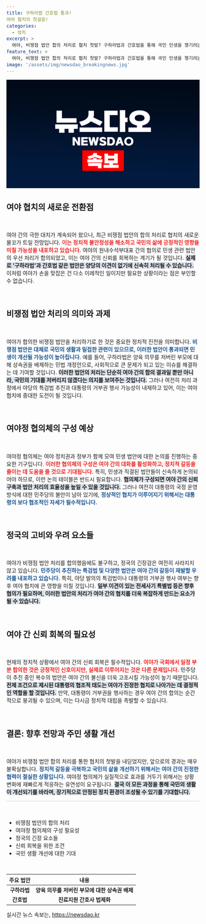 ```yaml
---
title: 구하라법 간호법 통과!
여야 협치의 첫걸음!
categories:
  - 정치
excerpt: >
  여야, 비쟁점 법안 합의 처리로 협치 첫발? 구하라법과 간호법을 통해 국민 민생을 챙기려는 여야의 의도! 하지만 특검법과 거부권을 두고 긴장감 지속. 협치의 꽃길, 과연 지속될까?
feature_text: >
  여야, 비쟁점 법안 합의 처리로 협치 첫발? 구하라법과 간호법을 통해 국민 민생을 챙기려는 여야의 의도! 하지만 특검법과 거부권을 두고 긴장감 지속. 협치의 꽃길, 과연 지속될까?
image: '/assets/img/newsdao_breakingnews.jpg'
---
```


<p><img src="/assets/img/newsdao_breakingnews.jpg" alt="pcversion 속보" /></p>

<h2 data-ke-size="size26">여야 협치의 새로운 전환점</h2>

<p data-ke-size="size16">&nbsp;</p>

<p>여야 간의 극한 대치가 계속되어 왔으나, 최근 비쟁점 법안의 합의 처리로 협치의 새로운 물꼬가 트일 전망입니다. <b><span style="color: #ee2323;">이는 정치적 불안정성을 해소하고 국민의 삶에 긍정적인 영향을 미칠 가능성을 내포하고 있습니다.</span></b> 여야의 원내수석부대표 간의 협의로 민생 관련 법안의 우선 처리가 합의되었고, 이는 여야 간의 신뢰를 회복하는 계기가 될 것입니다. <b><span style="background-color: #21538527;">실제로 '구하라법'과 간호법 같은 법안은 양당의 이견이 없기에 신속히 처리될 수 있습니다.</span></b> 이처럼 여야가 손을 맞잡은 건 다소 이례적인 일이지만 필요한 상황이라는 점은 부인할 수 없습니다. </p>

<p data-ke-size="size16">&nbsp;</p>

<h2 data-ke-size="size26">비쟁점 법안 처리의 의미와 과제</h2>

<p data-ke-size="size16">&nbsp;</p>

<p>여야가 합의한 비쟁점 법안을 처리하기로 한 것은 중요한 정치적 진전을 의미합니다. <b><span style="color: #1a5490;">비쟁점 법안은 대체로 국민의 생활과 밀접한 관련이 있으므로, 이러한 법안이 통과되면 민생이 개선될 가능성이 높아집니다.</span></b> 예를 들어, 구하라법은 양육 의무를 저버린 부모에 대해 상속권을 배제하는 민법 개정안으로, 사회적으로 큰 문제가 되고 있는 이슈를 해결하는 데 기여할 것입니다. <b><span style="background-color: #21538527;">이러한 법안의 처리는 단순히 여야 간의 합의 결과일 뿐만 아니라, 국민의 기대를 저버리지 않겠다는 의지를 보여주는 것입니다.</span></b> 그러나 여전히 처리 과정에서 야당의 특검법 추진과 대통령의 거부권 행사 가능성이 내재하고 있어, 이는 여야 협치에 중대한 도전이 될 것입니다.</p>

<p data-ke-size="size16">&nbsp;</p>

<h2 data-ke-size="size26">여야정 협의체의 구성 예상</h2>

<p data-ke-size="size16">&nbsp;</p>

<p>여야정 협의체는 여야 정치권과 정부가 함께 모여 민생 법안에 대한 논의를 진행하는 중요한 기구입니다. <b><span style="color: #ee2323;">이러한 협의체의 구성은 여야 간의 대화를 활성화하고, 정치적 갈등을 줄이는 데 도움을 줄 것으로 기대됩니다.</span></b> 특히, 민생과 직결된 법안들이 신속하게 논의되어야 하므로, 이런 논의 테이블은 반드시 필요합니다. <b><span style="background-color: #21538527;">협의체가 구성되면 여야 간의 신뢰 구축과 법안 처리의 효율성을 높일 수 있을 것입니다.</span></b> 그러나 여전히 대통령의 국정 운영 방식에 대한 민주당의 불만이 남아 있기에, <b><span style="color: #1a5490;">정상적인 협치가 이루어지기 위해서는 대통령의 보다 협조적인 자세가 필수적입니다.</span></b> </p>

<p data-ke-size="size16">&nbsp;</p>

<h2 data-ke-size="size26">정국의 고비와 우려 요소들</h2>

<p data-ke-size="size16">&nbsp;</p>

<p>여야가 비쟁점 법안 처리를 합의했음에도 불구하고, 정국의 긴장감은 여전히 사라지지 않고 있습니다. <b><span style="color: #1a5490;">민주당이 추진하는 특검법 및 다양한 법안은 여야 간의 갈등이 재발할 우려를 내포하고 있습니다.</span></b> 특히, 야당 발의의 특검법이나 대통령의 거부권 행사 여부는 향후 여야 협치에 큰 영향을 미칠 것입니다. <b><span style="background-color: #21538527;">일부 이견이 있는 전세사기 특별법 등은 향후 협의가 필요하며, 이러한 법안의 처리가 여야 간의 협치를 더욱 복잡하게 만드는 요소가 될 수 있습니다.</span></b> </p>

<p data-ke-size="size16">&nbsp;</p>

<h2 data-ke-size="size26">여야 간 신뢰 회복의 필요성</h2>

<p data-ke-size="size16">&nbsp;</p>

<p>현재의 정치적 상황에서 여야 간의 신뢰 회복은 필수적입니다. <b><span style="color: #ee2323;">여야가 국회에서 일정 부분 합의한 것은 긍정적인 신호이지만, 실제로 이루어지는 것은 다른 문제입니다.</span></b> 민주당이 추진 중인 복수의 법안은 여야 간의 불신을 더욱 고조시킬 가능성이 높기 때문입니다. <b><span style="background-color: #21538527;">전제 조건으로 제시된 대통령의 협조적 태도는 여야가 진정한 협치로 나아가는 데 결정적인 역할을 할 것입니다.</span></b> 만약, 대통령이 거부권을 행사하는 경우 여야 간의 합의는 순간적으로 붕괴될 수 있으며, 이는 다시금 정치적 대립을 촉발할 수 있습니다. </p>

<p data-ke-size="size16">&nbsp;</p>

<h2 data-ke-size="size26">결론: 향후 전망과 주민 생활 개선</h2>

<p data-ke-size="size16">&nbsp;</p>

<p>여야가 비쟁점 법안 합의 처리를 통한 협치의 첫발을 내딛었지만, 앞으로의 경과는 매우 불확실합니다. <b><span style="color: #1a5490;">정치적 갈등을 극복하고 국민의 삶을 개선하기 위해서는 여야 간의 진정한 협력이 절실한 상황입니다.</span></b> 여야정 협의체가 실질적으로 효과를 거두기 위해서는 상황 변화에 재빠르게 적응하는 유연성이 요구됩니다. <b><span style="background-color: #21538527;">결국 이 모든 과정을 통해 국민의 생활이 개선되기를 바라며, 장기적으로 안정된 정치 환경이 조성될 수 있기를 기대합니다.</span></b> </p>

<hr style="height: 1px; border: none; background-color: #ccc;">

<p data-ke-size="size16">&nbsp;</p>

<ul>
    <li>비쟁점 법안의 합의 처리</li>
    <li>여야정 협의체의 구성 필요성</li>
    <li>정국의 긴장 요소들</li>
    <li>신뢰 회복을 위한 조건</li>
    <li>국민 생활 개선에 대한 기대</li>
</ul>

<p data-ke-size="size16">&nbsp;</p>

<table>
    <thead>
        <tr>
            <th style="text-align: center;">주요 법안</th>
            <th style="text-align: center;">내용</th>
        </tr>
    </thead>
    <tbody>
        <tr>
            <td style="text-align: center; height: 17px;"><b>구하라법</b></td>
            <td style="text-align: center; height: 17px;"><b>양육 의무를 저버린 부모에 대한 상속권 배제</b></td>
        </tr>
        <tr>
            <td style="text-align: center; height: 17px;"><b>간호법</b></td>
            <td style="text-align: center; height: 17px;"><b>진료지원 간호사 법제화</b></td>
        </tr>
    </tbody>
</table>
실시간 뉴스 속보는, <a href="https://newsdao.kr" rel="dofollow">https://newsdao.kr</a>


